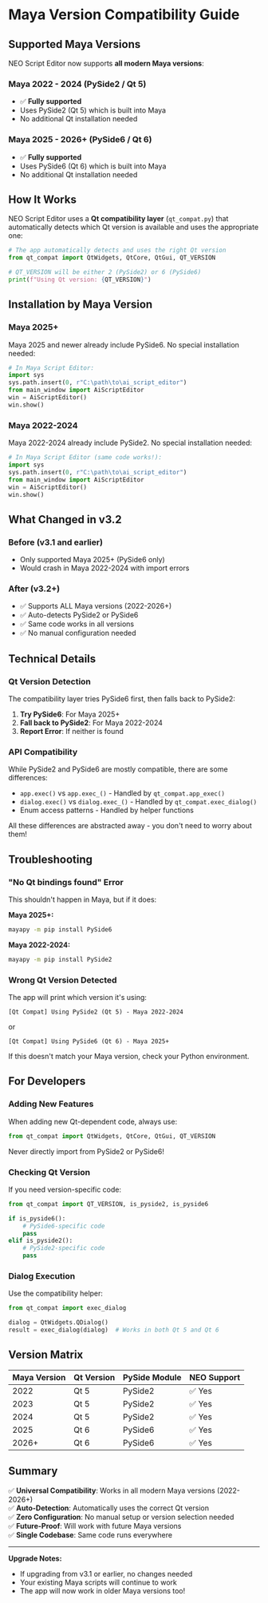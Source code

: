 # Maya Version Compatibility Guide

## Supported Maya Versions

NEO Script Editor now supports **all modern Maya versions**:

### Maya 2022 - 2024 (PySide2 / Qt 5)
- ✅ **Fully supported**
- Uses PySide2 (Qt 5) which is built into Maya
- No additional Qt installation needed

### Maya 2025 - 2026+ (PySide6 / Qt 6)
- ✅ **Fully supported**  
- Uses PySide6 (Qt 6) which is built into Maya
- No additional Qt installation needed

## How It Works

NEO Script Editor uses a **Qt compatibility layer** (`qt_compat.py`) that automatically detects which Qt version is available and uses the appropriate one:

```python
# The app automatically detects and uses the right Qt version
from qt_compat import QtWidgets, QtCore, QtGui, QT_VERSION

# QT_VERSION will be either 2 (PySide2) or 6 (PySide6)
print(f"Using Qt version: {QT_VERSION}")
```

## Installation by Maya Version

### Maya 2025+
Maya 2025 and newer already include PySide6. No special installation needed:

```python
# In Maya Script Editor:
import sys
sys.path.insert(0, r"C:\path\to\ai_script_editor")
from main_window import AiScriptEditor
win = AiScriptEditor()
win.show()
```

### Maya 2022-2024
Maya 2022-2024 already include PySide2. No special installation needed:

```python
# In Maya Script Editor (same code works!):
import sys
sys.path.insert(0, r"C:\path\to\ai_script_editor")
from main_window import AiScriptEditor
win = AiScriptEditor()
win.show()
```

## What Changed in v3.2

### Before (v3.1 and earlier)
- Only supported Maya 2025+ (PySide6 only)
- Would crash in Maya 2022-2024 with import errors

### After (v3.2+)
- ✅ Supports ALL Maya versions (2022-2026+)
- ✅ Auto-detects PySide2 or PySide6
- ✅ Same code works in all versions
- ✅ No manual configuration needed

## Technical Details

### Qt Version Detection
The compatibility layer tries PySide6 first, then falls back to PySide2:

1. **Try PySide6**: For Maya 2025+
2. **Fall back to PySide2**: For Maya 2022-2024
3. **Report Error**: If neither is found

### API Compatibility
While PySide2 and PySide6 are mostly compatible, there are some differences:
- `app.exec()` vs `app.exec_()` - Handled by `qt_compat.app_exec()`
- `dialog.exec()` vs `dialog.exec_()` - Handled by `qt_compat.exec_dialog()`
- Enum access patterns - Handled by helper functions

All these differences are abstracted away - you don't need to worry about them!

## Troubleshooting

### "No Qt bindings found" Error
This shouldn't happen in Maya, but if it does:

**Maya 2025+:**
```bash
mayapy -m pip install PySide6
```

**Maya 2022-2024:**
```bash
mayapy -m pip install PySide2
```

### Wrong Qt Version Detected
The app will print which version it's using:
```
[Qt Compat] Using PySide2 (Qt 5) - Maya 2022-2024
```
or
```
[Qt Compat] Using PySide6 (Qt 6) - Maya 2025+
```

If this doesn't match your Maya version, check your Python environment.

## For Developers

### Adding New Features
When adding new Qt-dependent code, always use:

```python
from qt_compat import QtWidgets, QtCore, QtGui, QT_VERSION
```

Never directly import from PySide2 or PySide6!

### Checking Qt Version
If you need version-specific code:

```python
from qt_compat import QT_VERSION, is_pyside2, is_pyside6

if is_pyside6():
    # PySide6-specific code
    pass
elif is_pyside2():
    # PySide2-specific code
    pass
```

### Dialog Execution
Use the compatibility helper:

```python
from qt_compat import exec_dialog

dialog = QtWidgets.QDialog()
result = exec_dialog(dialog)  # Works in both Qt 5 and Qt 6
```

## Version Matrix

| Maya Version | Qt Version | PySide Module | NEO Support |
|--------------|------------|---------------|-------------|
| 2022         | Qt 5       | PySide2       | ✅ Yes      |
| 2023         | Qt 5       | PySide2       | ✅ Yes      |
| 2024         | Qt 5       | PySide2       | ✅ Yes      |
| 2025         | Qt 6       | PySide6       | ✅ Yes      |
| 2026+        | Qt 6       | PySide6       | ✅ Yes      |

## Summary

✅ **Universal Compatibility**: Works in all modern Maya versions (2022-2026+)  
✅ **Auto-Detection**: Automatically uses the correct Qt version  
✅ **Zero Configuration**: No manual setup or version selection needed  
✅ **Future-Proof**: Will work with future Maya versions  
✅ **Single Codebase**: Same code runs everywhere  

---

**Upgrade Notes:**
- If upgrading from v3.1 or earlier, no changes needed
- Your existing Maya scripts will continue to work
- The app will now work in older Maya versions too!
